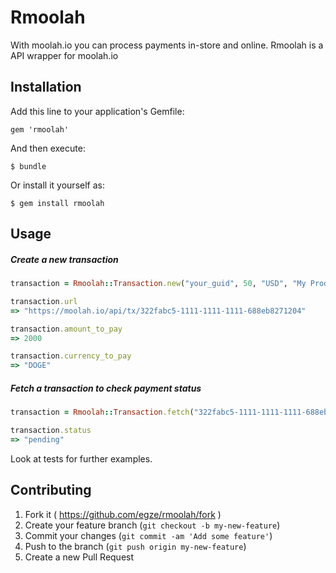 # Rmoolah

With moolah.io you can process payments in-store and online. Rmoolah is a API wrapper for moolah.io

## Installation

Add this line to your application's Gemfile:

    gem 'rmoolah'

And then execute:

    $ bundle

Or install it yourself as:

    $ gem install rmoolah

## Usage

##### Create a new transaction

```ruby
transaction = Rmoolah::Transaction.new("your_guid", 50, "USD", "My Product", "https://myamazingshop.com/success", "https://myamazingshop.com/payments/callback").create

transaction.url
=> "https://moolah.io/api/tx/322fabc5-1111-1111-1111-688eb8271204"

transaction.amount_to_pay
=> 2000

transaction.currency_to_pay
=> "DOGE"
```

##### Fetch a transaction to check payment status

```ruby
transaction = Rmoolah::Transaction.fetch("322fabc5-1111-1111-1111-688eb8271204")

transaction.status
=> "pending"
```

Look at tests for further examples.

## Contributing

1. Fork it ( https://github.com/egze/rmoolah/fork )
2. Create your feature branch (`git checkout -b my-new-feature`)
3. Commit your changes (`git commit -am 'Add some feature'`)
4. Push to the branch (`git push origin my-new-feature`)
5. Create a new Pull Request

